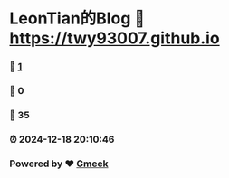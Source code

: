 # LeonTian的Blog :link: https://twy93007.github.io 
### :page_facing_up: [1](https://twy93007.github.io/tag.html) 
### :speech_balloon: 0 
### :hibiscus: 35 
### :alarm_clock: 2024-12-18 20:10:46 
### Powered by :heart: [Gmeek](https://github.com/Meekdai/Gmeek)

